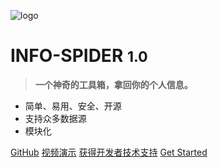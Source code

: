 
<!-- _coverpage.md -->
<!-- ![cover_page](/_media/logo-transparent-100px.png) -->
![logo](/_media/logo-transparent-100px.png)

# **INFO-SPIDER** <small>**1.0**</small>

> **一个神奇的工具箱，拿回你的个人信息。**

- 简单、易用、安全、开源
- 支持众多数据源
- 模块化

[GitHub](https://github.com/kangvcar/InfoSpider)
[视频演示](https://www.bilibili.com/video/BV14f4y1R7oF/)
[获得开发者技术支持](https://mianbaoduo.com/o/bread/aZiTlJo=)
[Get Started](#INFO-SPIDER)